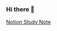 ### Hi there 👋

[Notion Study Note](https://synonymous-island-173.notion.site/Kyung-Eun-s-Study-Note-0740f1d7a11947b19dd516b01b07fd21)
